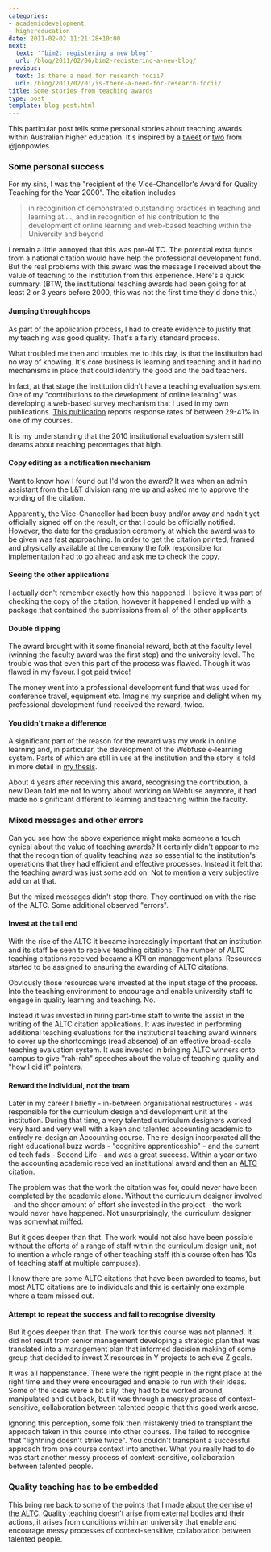 ```yaml
---
categories:
- academicdevelopment
- highereducation
date: 2011-02-02 11:21:28+10:00
next:
  text: '"bim2: registering a new blog"'
  url: /blog/2011/02/06/bim2-registering-a-new-blog/
previous:
  text: Is there a need for research focii?
  url: /blog/2011/02/01/is-there-a-need-for-research-focii/
title: Some stories from teaching awards
type: post
template: blog-post.html
---
```

This particular post tells some personal stories about teaching awards within Australian higher education. It's inspired by a [tweet](http://twitter.com/#!/JonPowles/status/32563568775794688) or [two](http://twitter.com/#!/JonPowles/status/32563778675539968) from @jonpowles

### Some personal success

For my sins, I was the "recipient of the Vice-Chancellor's Award for Quality Teaching for the Year 2000". The citation includes

> in recoginition of demonstrated outstanding practices in teaching and learning at...., and in recognition of his contribution to the development of online learning and web-based teaching within the University and beyond

I remain a little annoyed that this was pre-ALTC. The potential extra funds from a national citation would have help the professional development fund. But the real problems with this award was the message I received about the value of teaching to the institution from this experience. Here's a quick summary. (BTW, the institutional teaching awards had been going for at least 2 or 3 years before 2000, this was not the first time they'd done this.)

#### Jumping through hoops

As part of the application process, I had to create evidence to justify that my teaching was good quality. That's a fairly standard process.

What troubled me then and troubles me to this day, is that the institution had no way of knowing. It's core business is learning and teaching and it had no mechanisms in place that could identify the good and the bad teachers.

In fact, at that stage the institution didn't have a teaching evaluation system. One of my "contributions to the development of online learning" was developing a web-based survey mechanism that I used in my own publications. [This publication](/blog/publications/solving-some-problems-with-university-education-part-ii/#surveys) reports response rates of between 29-41% in one of my courses.

It is my understanding that the 2010 institutional evaluation system still dreams about reaching percentages that high.

#### Copy editing as a notification mechanism

Want to know how I found out I'd won the award? It was when an admin assistant from the L&T division rang me up and asked me to approve the wording of the citation.

Apparently, the Vice-Chancellor had been busy and/or away and hadn't yet officially signed off on the result, or that I could be officially notified. However, the date for the graduation ceremony at which the award was to be given was fast approaching. In order to get the citation printed, framed and physically available at the ceremony the folk responsible for implementation had to go ahead and ask me to check the copy.

#### Seeing the other applications

I actually don't remember exactly how this happened. I believe it was part of checking the copy of the citation, however it happened I ended up with a package that contained the submissions from all of the other applicants.

#### Double dipping

The award brought with it some financial reward, both at the faculty level (winning the faculty award was the first step) and the university level. The trouble was that even this part of the process was flawed. Though it was flawed in my favour. I got paid twice!

The money went into a professional development fund that was used for conference travel, equipment etc. Imagine my surprise and delight when my professional development fund received the reward, twice.

#### You didn't make a difference

A significant part of the reason for the reward was my work in online learning and, in particular, the development of the Webfuse e-learning system. Parts of which are still in use at the institution and the story is told in more detail in [my thesis](/blog/research/phd-thesis/).

About 4 years after receiving this award, recognising the contribution, a new Dean told me not to worry about working on Webfuse anymore, it had made no significant different to learning and teaching within the faculty.

### Mixed messages and other errors

Can you see how the above experience might make someone a touch cynical about the value of teaching awards? It certainly didn't appear to me that the recognition of quality teaching was so essential to the institution's operations that they had efficient and effective processes. Instead it felt that the teaching award was just some add on. Not to mention a very subjective add on at that.

But the mixed messages didn't stop there. They continued on with the rise of the ALTC. Some additional observed "errors".

#### Invest at the tail end

With the rise of the ALTC it became increasingly important that an institution and its staff be seen to receive teaching citations. The number of ALTC teaching citations received became a KPI on management plans. Resources started to be assigned to ensuring the awarding of ALTC citations.

Obviously those resources were invested at the input stage of the process. Into the teaching environment to encourage and enable university staff to engage in quality learning and teaching. No.

Instead it was invested in hiring part-time staff to write the assist in the writing of the ALTC citation applications. It was invested in performing additional teaching evaluations for the institutional teaching award winners to cover up the shortcomings (read absence) of an effective broad-scale teaching evaluation system. It was invested in bringing ALTC winners onto campus to give "rah-rah" speeches about the value of teaching quality and "how I did it" pointers.

#### Reward the individual, not the team

Later in my career I briefly - in-between organisational restructures - was responsible for the curriculum design and development unit at the institution. During that time, a very talented curriculum designers worked very hard and very well with a keen and talented accounting academic to entirely re-design an Accounting course. The re-design incorporated all the right educational buzz words - "cognitive apprenticeship" - and the current ed tech fads - Second Life - and was a great success. Within a year or two the accounting academic received an institutional award and then an [ALTC citation](http://www.altc.edu.au/award-citation-recipient-2009-jennifer-kofoed).

The problem was that the work the citation was for, could never have been completed by the academic alone. Without the curriculum designer involved - and the sheer amount of effort she invested in the project - the work would never have happened. Not unsurprisingly, the curriculum designer was somewhat miffed.

But it goes deeper than that. The work would not also have been possible without the efforts of a range of staff within the curriculum design unit, not to mention a whole range of other teaching staff (this course often has 10s of teaching staff at multiple campuses).

I know there are some ALTC citations that have been awarded to teams, but most ALTC citations are to individuals and this is certainly one example where a team missed out.

#### Attempt to repeat the success and fail to recognise diversity

But it goes deeper than that. The work for this course was not planned. It did not result from senior management developing a strategic plan that was translated into a management plan that informed decision making of some group that decided to invest X resources in Y projects to achieve Z goals.

It was all happenstance. There were the right people in the right place at the right time and they were encouraged and enable to run with their ideas. Some of the ideas were a bit silly, they had to be worked around, manipulated and cut back, but it was through a messy process of context-sensitive, collaboration between talented people that this good work arose.

Ignoring this perception, some folk then mistakenly tried to transplant the approach taken in this course into other courses. The failed to recognise that "lightning doesn't strike twice". You couldn't transplant a successful approach from one course context into another. What you really had to do was start another messy process of context-sensitive, collaboration between talented people.

### Quality teaching has to be embedded

This bring me back to some of the points that I made [about the demise of the ALTC](/blog/2011/01/28/the-demise-of-altc/). Quality teaching doesn't arise from external bodies and their actions, it arises from conditions within an university that enable and encourage messy processes of context-sensitive, collaboration between talented people.